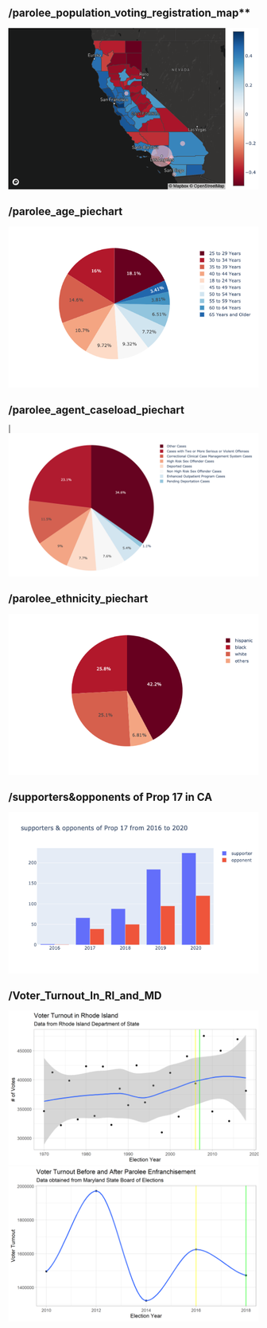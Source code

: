 ## /parolee_population_voting_registration_map**
![](../docs/img/partisan_parole_map.png) 

## /parolee_age_piechart
![map_plot](../docs/img/age.png)

## /parolee_agent_caseload_piechart
| ![map_plot](../docs/img/agent_caseload.png)

## /parolee_ethnicity_piechart
![map_plot](../docs/img/ethnicity.png)

## /supporters&opponents of Prop 17 in CA
![](../docs/img/support_analysis.png)

## /Voter_Turnout_In_RI_and_MD
![](../docs/img/RI_Voter_Turnout.png)
![](../docs/img/MD_Voter_Turnout.png)
